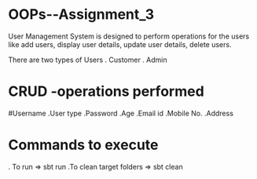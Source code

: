 # OOPs--Assignment_3
User Management System is designed to perform operations for the users like add users, display user details, update user details, delete users.

There are two types of Users
. Customer
. Admin


# CRUD -operations performed
#Username
.User type
.Password
.Age
.Email id
.Mobile No.
.Address 


# Commands to execute
. To run =>  sbt run
.To clean target folders => sbt clean
